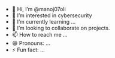 - 👋 Hi, I’m @manoj07oli
- 👀 I’m interested in cybersecurity 
- 🌱 I’m currently learning ...
- 💞️ I’m looking to collaborate on projects.
- 📫 How to reach me ...
- 😄 Pronouns: ...
- ⚡ Fun fact: ...

<!---
manoj07oli/manoj07oli is a ✨ special ✨ repository because its `README.md` (this file) appears on your GitHub profile.
You can click the Preview link to take a look at your changes.
--->
